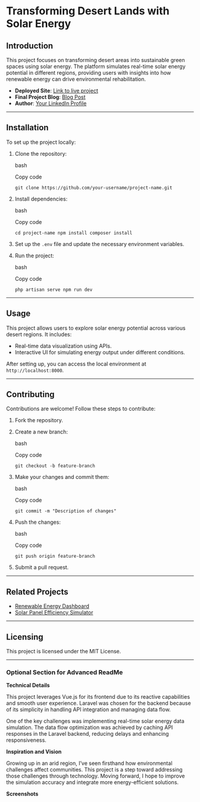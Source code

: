 
# **Transforming Desert Lands with Solar Energy**

## **Introduction**

This project focuses on transforming desert areas into sustainable green spaces using solar energy. The platform simulates real-time solar energy potential in different regions, providing users with insights into how renewable energy can drive environmental rehabilitation.

-   **Deployed Site**: [Link to live project](#)
-   **Final Project Blog**: [Blog Post](#)
-   **Author**: [Your LinkedIn Profile](#)

----------

## **Installation**

To set up the project locally:

1.  Clone the repository:
    
    bash
    
    Copy code
    
    `git clone https://github.com/your-username/project-name.git` 
    
2.  Install dependencies:
    
    bash
    
    Copy code
    
    `cd project-name
    npm install
    composer install` 
    
3.  Set up the `.env` file and update the necessary environment variables.
    
4.  Run the project:
    
    bash
    
    Copy code
    
    `php artisan serve
    npm run dev` 
    

----------

## **Usage**

This project allows users to explore solar energy potential across various desert regions. It includes:

-   Real-time data visualization using APIs.
-   Interactive UI for simulating energy output under different conditions.

After setting up, you can access the local environment at `http://localhost:8000`.

----------

## **Contributing**

Contributions are welcome! Follow these steps to contribute:

1.  Fork the repository.
2.  Create a new branch:
    
    bash
    
    Copy code
    
    `git checkout -b feature-branch` 
    
3.  Make your changes and commit them:
    
    bash
    
    Copy code
    
    `git commit -m "Description of changes"` 
    
4.  Push the changes:
    
    bash
    
    Copy code
    
    `git push origin feature-branch` 
    
5.  Submit a pull request.

----------

## **Related Projects**

-   [Renewable Energy Dashboard](#)
-   [Solar Panel Efficiency Simulator](#)

----------

## **Licensing**

This project is licensed under the MIT License.

----------

### **Optional Section for Advanced ReadMe**

**Technical Details**

This project leverages Vue.js for its frontend due to its reactive capabilities and smooth user experience. Laravel was chosen for the backend because of its simplicity in handling API integration and managing data flow.

One of the key challenges was implementing real-time solar energy data simulation. The data flow optimization was achieved by caching API responses in the Laravel backend, reducing delays and enhancing responsiveness.

**Inspiration and Vision**

Growing up in an arid region, I’ve seen firsthand how environmental challenges affect communities. This project is a step toward addressing those challenges through technology. Moving forward, I hope to improve the simulation accuracy and integrate more energy-efficient solutions.

**Screenshots**

